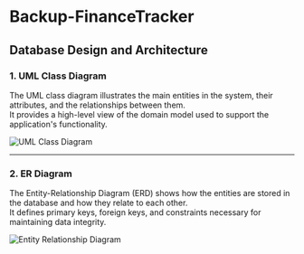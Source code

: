 # Backup-FinanceTracker

## Database Design and Architecture

### 1. UML Class Diagram
The UML class diagram illustrates the main entities in the system, their attributes, and the relationships between them.  
It provides a high-level view of the domain model used to support the application's functionality.

![UML Class Diagram](./src/assets/images/Class%20Diagram.png)

---

### 2. ER Diagram
The Entity-Relationship Diagram (ERD) shows how the entities are stored in the database and how they relate to each other.  
It defines primary keys, foreign keys, and constraints necessary for maintaining data integrity.

![Entity Relationship Diagram](./src/assets/images/ER%20Diagram.png)

